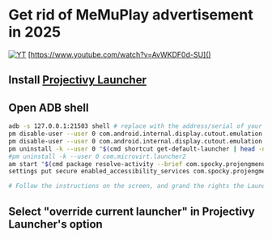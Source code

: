 # Get rid of MeMuPlay advertisement in 2025

[![YT](https://i.ytimg.com/vi/AvWKDF0d-SU/maxresdefault.jpg)](https://www.youtube.com/watch?v=AvWKDF0d-SU)
[https://www.youtube.com/watch?v=AvWKDF0d-SU]()

## Install [Projectivy Launcher](https://github.com/spocky/miproja1/releases)

## Open ADB shell 

```sh
adb -s 127.0.0.1:21503 shell # replace with the address/serial of your Emulator 
pm disable-user --user 0 com.android.internal.display.cutout.emulation.corner
pm disable-user --user 0 com.android.internal.display.cutout.emulation.double
pm uninstall -k --user 0 "$(cmd shortcut get-default-launcher | head -n1 | awk -F{ '{print $2 }' | awk -F/ '{print $1 }')"
#pm uninstall -k --user 0 com.microvirt.launcher2
am start "$(cmd package resolve-activity --brief com.spocky.projengmenu | tail -n 1)"
settings put secure enabled_accessibility_services com.spocky.projengmenu/com.spocky.projengmenu.services.ProjectivyAccessibilityService

# Follow the instructions on the screen, and grand the rights the Launcher needs 

```

## Select "override current launcher" in Projectivy Launcher's option 
